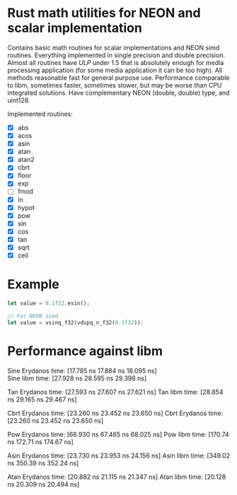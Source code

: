 # Rust math utilities for NEON and scalar implementation

Contains basic math routines for scalar implementations and NEON simd routines.
Everything implemented in single precision and double precision.
Almost all routines have *ULP* under 1.5 that is absolutely enough for media processing application (for some media
application it can be too high).
All methods reasonable fast for general purpose use. Performance comparable to libm, sometimes faster, sometimes slower,
but may be worse than CPU integrated solutions.
Have complementary NEON (double, double) type, and uint128.

Implemented routines:

- [x] abs
- [x] acos
- [x] asin
- [x] atan
- [x] atan2
- [x] cbrt
- [x] floor
- [x] exp
- [ ] fmod
- [x] ln
- [x] hypot
- [x] pow
- [x] sin
- [x] cos
- [x] tan
- [x] sqrt
- [x] ceil

# Example

```rust
let value = 0.1f32.esin();

// For NEON simd
let value = vsinq_f32(vdupq_n_f32(0.1f32));
```

# Performance against libm

Sine Erydanos           time:   [17.785 ns 17.884 ns 18.095 ns]                           
Sine libm               time:   [27.928 ns 28.595 ns 29.398 ns] 

Tan Erydanos            time:   [27.593 ns 27.607 ns 27.621 ns]
Tan libm                time:   [28.854 ns 29.165 ns 29.467 ns]

Cbrt Erydanos           time:   [23.260 ns 23.452 ns 23.650 ns]
Cbrt Erydanos           time:   [23.260 ns 23.452 ns 23.650 ns]

Pow Erydanos            time:   [66.930 ns 67.465 ns 68.025 ns]
Pow libm                time:   [170.74 ns 172.71 ns 174.67 ns]

Asin Erydanos           time:   [23.730 ns 23.953 ns 24.156 ns]
Asin libm               time:   [349.02 ns 350.39 ns 352.24 ns] 

Atan Erydanos           time:   [20.882 ns 21.115 ns 21.347 ns]
Atan libm               time:   [20.128 ns 20.309 ns 20.494 ns] 